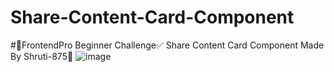 # Share-Content-Card-Component
#🚀FrontendPro Beginner Challenge✅
  Share Content Card Component
  Made By Shruti-875🥰
![image](https://github.com/shruti-875/Share-Content-Card-Component/assets/107703680/a876edc7-c766-497d-9e1a-5c4eff7ab642)
